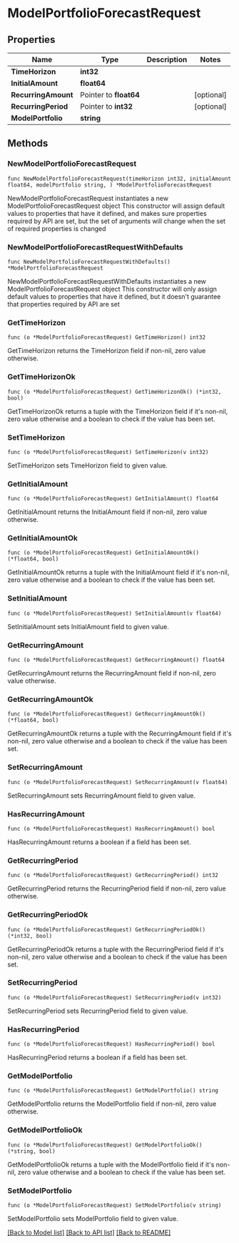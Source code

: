 # ModelPortfolioForecastRequest

## Properties

Name | Type | Description | Notes
------------ | ------------- | ------------- | -------------
**TimeHorizon** | **int32** |  | 
**InitialAmount** | **float64** |  | 
**RecurringAmount** | Pointer to **float64** |  | [optional] 
**RecurringPeriod** | Pointer to **int32** |  | [optional] 
**ModelPortfolio** | **string** |  | 

## Methods

### NewModelPortfolioForecastRequest

`func NewModelPortfolioForecastRequest(timeHorizon int32, initialAmount float64, modelPortfolio string, ) *ModelPortfolioForecastRequest`

NewModelPortfolioForecastRequest instantiates a new ModelPortfolioForecastRequest object
This constructor will assign default values to properties that have it defined,
and makes sure properties required by API are set, but the set of arguments
will change when the set of required properties is changed

### NewModelPortfolioForecastRequestWithDefaults

`func NewModelPortfolioForecastRequestWithDefaults() *ModelPortfolioForecastRequest`

NewModelPortfolioForecastRequestWithDefaults instantiates a new ModelPortfolioForecastRequest object
This constructor will only assign default values to properties that have it defined,
but it doesn't guarantee that properties required by API are set

### GetTimeHorizon

`func (o *ModelPortfolioForecastRequest) GetTimeHorizon() int32`

GetTimeHorizon returns the TimeHorizon field if non-nil, zero value otherwise.

### GetTimeHorizonOk

`func (o *ModelPortfolioForecastRequest) GetTimeHorizonOk() (*int32, bool)`

GetTimeHorizonOk returns a tuple with the TimeHorizon field if it's non-nil, zero value otherwise
and a boolean to check if the value has been set.

### SetTimeHorizon

`func (o *ModelPortfolioForecastRequest) SetTimeHorizon(v int32)`

SetTimeHorizon sets TimeHorizon field to given value.


### GetInitialAmount

`func (o *ModelPortfolioForecastRequest) GetInitialAmount() float64`

GetInitialAmount returns the InitialAmount field if non-nil, zero value otherwise.

### GetInitialAmountOk

`func (o *ModelPortfolioForecastRequest) GetInitialAmountOk() (*float64, bool)`

GetInitialAmountOk returns a tuple with the InitialAmount field if it's non-nil, zero value otherwise
and a boolean to check if the value has been set.

### SetInitialAmount

`func (o *ModelPortfolioForecastRequest) SetInitialAmount(v float64)`

SetInitialAmount sets InitialAmount field to given value.


### GetRecurringAmount

`func (o *ModelPortfolioForecastRequest) GetRecurringAmount() float64`

GetRecurringAmount returns the RecurringAmount field if non-nil, zero value otherwise.

### GetRecurringAmountOk

`func (o *ModelPortfolioForecastRequest) GetRecurringAmountOk() (*float64, bool)`

GetRecurringAmountOk returns a tuple with the RecurringAmount field if it's non-nil, zero value otherwise
and a boolean to check if the value has been set.

### SetRecurringAmount

`func (o *ModelPortfolioForecastRequest) SetRecurringAmount(v float64)`

SetRecurringAmount sets RecurringAmount field to given value.

### HasRecurringAmount

`func (o *ModelPortfolioForecastRequest) HasRecurringAmount() bool`

HasRecurringAmount returns a boolean if a field has been set.

### GetRecurringPeriod

`func (o *ModelPortfolioForecastRequest) GetRecurringPeriod() int32`

GetRecurringPeriod returns the RecurringPeriod field if non-nil, zero value otherwise.

### GetRecurringPeriodOk

`func (o *ModelPortfolioForecastRequest) GetRecurringPeriodOk() (*int32, bool)`

GetRecurringPeriodOk returns a tuple with the RecurringPeriod field if it's non-nil, zero value otherwise
and a boolean to check if the value has been set.

### SetRecurringPeriod

`func (o *ModelPortfolioForecastRequest) SetRecurringPeriod(v int32)`

SetRecurringPeriod sets RecurringPeriod field to given value.

### HasRecurringPeriod

`func (o *ModelPortfolioForecastRequest) HasRecurringPeriod() bool`

HasRecurringPeriod returns a boolean if a field has been set.

### GetModelPortfolio

`func (o *ModelPortfolioForecastRequest) GetModelPortfolio() string`

GetModelPortfolio returns the ModelPortfolio field if non-nil, zero value otherwise.

### GetModelPortfolioOk

`func (o *ModelPortfolioForecastRequest) GetModelPortfolioOk() (*string, bool)`

GetModelPortfolioOk returns a tuple with the ModelPortfolio field if it's non-nil, zero value otherwise
and a boolean to check if the value has been set.

### SetModelPortfolio

`func (o *ModelPortfolioForecastRequest) SetModelPortfolio(v string)`

SetModelPortfolio sets ModelPortfolio field to given value.



[[Back to Model list]](../README.md#documentation-for-models) [[Back to API list]](../README.md#documentation-for-api-endpoints) [[Back to README]](../README.md)


